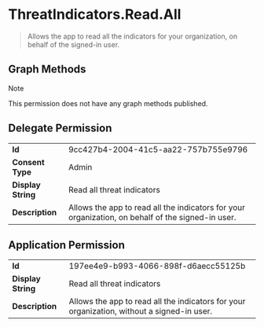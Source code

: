 # ThreatIndicators.Read.All

> Allows the app to read all the indicators for your organization, on behalf of the signed-in user.
## Graph Methods

> [!NOTE]
> This permission does not have any graph methods published.

## Delegate Permission
|||
|-|-|
|**Id**|9cc427b4-2004-41c5-aa22-757b755e9796|
|**Consent Type**|Admin|
|**Display String**|Read all threat indicators|
|**Description**|Allows the app to read all the indicators for your organization, on behalf of the signed-in user.|
## Application Permission
|||
|-|-|
|**Id**|197ee4e9-b993-4066-898f-d6aecc55125b|
|**Display String**|Read all threat indicators|
|**Description**|Allows the app to read all the indicators for your organization, without a signed-in user.|
